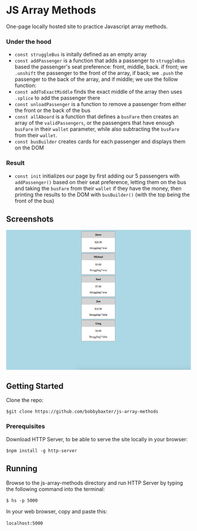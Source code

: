 # JS Array Methods
One-page locally hosted site to practice Javascript array methods.

### Under the hood
- `const struggleBus` is initally defined as an empty array
- `const addPassenger` is a function that adds a passenger to `struggleBus` based the passenger's seat preference: front, middle, back.  if front; we `.unshift` the passenger to the front of the array, if back; we `.push` the passenger to the back of the array, and if middle; we use the follow function:
- `const addToExactMiddle` finds the exact middle of the array then uses `.splice` to add the passenger there
- `const unloadPassenger` is a function to remove a passenger from either the front or the back of the bus
- `const allAboard` is a function that defines a `busFare` then creates an array of the `validPassengers`, or the passengers that have enough `busFare` in their `wallet` parameter, while also subtracting the `busFare` from their `wallet`.
- `const busBuilder` creates cards for each passenger and displays them on the DOM

### Result
- `const init` initializes our page by first adding our 5 passengers with `addPassenger()` based on their seat preference, letting them on the bus and taking the `busFare` from their `wallet` if they have the money, then printing the results to the DOM with `busBuilder()` (with the top being the front of the bus)

## Screenshots
![image of javascript array methods website](https://raw.githubusercontent.com/bobbybaxter/js-array-methods/master/img/js-array-methods-screenshot.png)

## Getting Started
Clone the repo:
```
$git clone https://github.com/bobbybaxter/js-array-methods
```

### Prerequisites
Download HTTP Server, to be able to serve the site locally in your browser:
```
$npm install -g http-server
```

## Running
Browse to the js-array-methods directory and run HTTP Server by typing the following command into the terminal:
```
$ hs -p 5000
```

In your web browser, copy and paste this:

 `localhost:5000`
